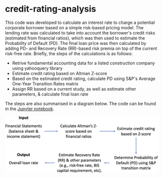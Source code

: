 # credit-rating-analysis

This code was developed to calculate an interest rate to charge a potential corporate borrower based on a simple risk-based pricing model.
The lending rate was calculated to take into account the borrower's credit risks (estimated from financial ratios), which was then used to estimate the Probability of Default (PD).
The final loan price was then calculated by adding PD- and Recovery Rate (RR)-based risk premia on top of the current risk-free rate.
Briefly, the steps of the calculations is as follows:

- Retrive fundamental accounting data for a listed construction company using yahooquery library
- Estimate credit rating based on Altman Z-score
- Based on the estimated credit rating, calculate PD using S&P's Average One-Year Transition Rates matrix
- Assign RR based on a current study, as well as estimate other parameters, & calculate final loan rate

The steps are also summarised in a diagram below. The code can be found in the [Jupyter notebook](https://github.com/R-Budhidarmo/credit-rating-analysis/blob/main/corporate_credit_risk.ipynb).

![Alt text](https://github.com/R-Budhidarmo/credit-rating-analysis/blob/main/corporate_credit_risk_workflow.png)
